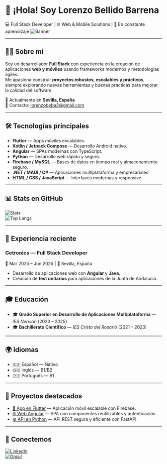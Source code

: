 # 👋 ¡Hola! Soy Lorenzo Bellido Barrena  
💻 Full Stack Developer | 🌐 Web & Mobile Solutions | 🚀 En constante aprendizaje
![Banner](https://github.com/LorenzoBellidoBarrena/LorenzoBellidoBarrena/blob/main/banner.png)

---

## 🧑‍💻 Sobre mí
Soy un desarrollador **Full Stack** con experiencia en la creación de aplicaciones **web y móviles** usando frameworks modernos y metodologías ágiles.  
Me apasiona construir **proyectos robustos, escalables y prácticos**, siempre explorando nuevas herramientas y buenas prácticas para mejorar la calidad del software.  

📍 Actualmente en **Sevilla, España**  
📧 Contacto: [lorenzobeba2@gmail.com](mailto:lorenzobeba2@gmail.com)  

---

## 🛠️ Tecnologías principales
- **Flutter** — Apps móviles escalables.  
- **Kotlin / Jetpack Compose** — Desarrollo Android nativo.  
- **Angular** — SPAs modernas con TypeScript.  
- **Python** — Desarrollo web rápido y seguro.  
- **Firebase / MySQL** — Bases de datos en tiempo real y almacenamiento seguro.  
- **.NET / MAUI / C#** — Aplicaciones multiplataforma y empresariales.  
- **HTML / CSS / JavaScript** — Interfaces modernas y responsive.  

---

## 📊 Stats en GitHub
![Stats](https://github-readme-stats.vercel.app/api?username=lorenzobellidobarrena&show_icons=true&theme=radical)  
![Top Langs](https://github-readme-stats.vercel.app/api/top-langs/?username=lorenzobellidobarrena&layout=compact&theme=radical)

---

## 💼 Experiencia reciente
### **Getronics** — Full Stack Developer  
📅 Mar 2025 – Jun 2025 | 📍 Sevilla, España  
- Desarrollo de aplicaciones web con **Angular** y **Java**.  
- Creación de **test unitarios** para aplicaciones de la Junta de Andalucía.  

---

## 🎓 Educación
- 🎓 **Grado Superior en Desarrollo de Aplicaciones Multiplataforma** — *IES Nervión* (2023 – 2025)  
- 🎓 **Bachillerato Científico** — *IES Cristo del Rosario* (2021 – 2023)  

---

## 🌍 Idiomas
- 🇪🇸 Español — Nativo  
- 🇬🇧 Inglés — B1/B2
- 🇵🇹 Portugués — B1

---

## 🚀 Proyectos destacados
- [📱 App en Flutter](#) — Aplicación móvil escalable con Firebase.  
- [🌐 Web Angular](#) — SPA con componentes reutilizables y autenticación.  
- [⚙️ API en Python](#) — API REST segura y eficiente con FastAPI.  

---

## 🤝 Conectemos
[![LinkedIn](https://img.shields.io/badge/LinkedIn-0077B5?style=for-the-badge&logo=linkedin&logoColor=white)](https://linkedin.com/in/lorenzobeba)  
[![Gmail](https://img.shields.io/badge/Email-D14836?style=for-the-badge&logo=gmail&logoColor=white)](mailto:lorenzobeba2@gmail.com)  
